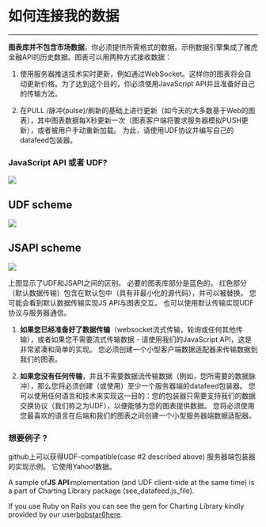 # 如何连接我的数据

---

**图表库并不包含市场数据**，你必须提供所需格式的数据。示例数据引擎集成了雅虎金融API的历史数据。图表可以用两种方式接收数据：

1. 使用服务器推送技术实时更新，例如通过WebSocket。这样你的图表将会自动更新价格。为了达到这个目的，你必须使用JavaScript API并且准备好自己的传输方法。

2. 在PULL /脉冲\(pulse\)/刷新的基础上进行更新（如今天的大多数基于Web的图表），其中图表数据每X秒更新一次（图表客户端将要求服务器模拟PUSH更新），或者被用户手动重新加载。 为此，请使用UDF协议并编写自己的datafeed包装器。

### JavaScript API 或者 UDF?

![](https://github.com/tradingview/charting_library/wiki./images/udf_or_jsapi.png)

## UDF scheme

![](https://github.com/tradingview/charting_library/wiki./images/udf.png)

## JSAPI scheme

![](https://github.com/tradingview/charting_library/wiki./images/jsapi.png)

上图显示了UDF和JSAPI之间的区别。 必要的图表库部分是蓝色的。 红色部分（默认数据传输）包含在默认包中（具有非最小化的源代码），并可以被替换。 您可能会看到默认数据传输实现JS API与图表交互。 也可以使用默认传输实现UDF协议与服务器通信。

1. **如果您已经准备好了数据传输**（websocket流式传输，轮询或任何其他传输），或者如果您不需要流式传输数据 - 请使用我们的JavaScript API，这是非常紧凑和简单的实现。 您必须创建一个小型客户端数据适配器来传输数据到我们的图表。

2. **如果您没有任何传输**，并且不需要数据流传输数据（例如，您所需要的数据脉冲），那么您将必须创建（或使用）至少一个服务器端的datafeed包装器。 您可以使用任何语言和技术来实现这一目的：您的包装器只需要支持我们的数据交换协议（我们称之为UDF），以便能够为您的图表提供数据。 您将必须使用您最喜欢的语言在后端和我们的图表之间创建一个小型服务器端数据适配器。

### 想要例子 ?

github上可以获得UDF-compatible\(case \#2 described above\) 服务器端包装器的实现示例。 它使用Yahoo!数据。

A sample of**JS API**implementation \(and UDF client-side at the same time\) is a part of Charting Library package \(see\_datafeed.js\_file\).

If you use Ruby on Rails you can see the gem for Charting Library kindly provided by our user[bobstar6](https://github.com/bobstar6)[here](https://github.com/tradingview/tv_chart_rails).

